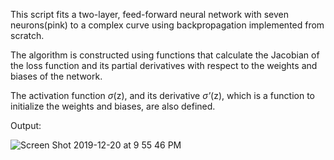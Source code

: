 This script fits a two-layer, feed-forward neural network with seven neurons(pink) to a complex curve using backpropagation implemented from scratch.

The algorithm is constructed using functions that calculate the Jacobian of the loss function and its partial derivatives with respect to the weights and biases of the network.

The activation function _σ_(z), and its derivative _σ'_(z), which is a function to initialize the weights and biases, are also defined.

Output:

![Screen Shot 2019-12-20 at 9 55 46 PM](https://user-images.githubusercontent.com/29679899/71302533-ecdad200-2379-11ea-9483-56dc56197dbb.png)
